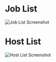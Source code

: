 # Job List #

<img src='https://docs.google.com/uc?id=0BzviYDbuiUzRZTIxMzFhZTMtOGU5ZS00YjYwLThkMjMtZTY4OGEzZjFiN2Fl&hl=en&.png' alt='Job List Screenshot'>

<h1>Host List</h1>

<img src='https://docs.google.com/uc?id=0BzviYDbuiUzRZGEwNTUwNjctZmE1Yy00NmI1LWFlN2UtYzY0MjBmNzZmYWNh&hl=en&.png' alt='Host List Screenshot'>